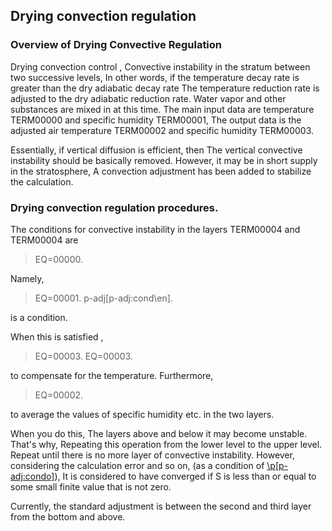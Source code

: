 ## Drying convection regulation

### Overview of Drying Convective Regulation

Drying convection control ,
Convective instability in the stratum between two successive levels,
In other words, if the temperature decay rate is greater than the dry adiabatic decay rate
The temperature reduction rate is adjusted to the dry adiabatic reduction rate. Water vapor and other substances are mixed in at this time.
The main input data are temperature TERM00000 and specific humidity TERM00001,
The output data is the adjusted air temperature TERM00002 and specific humidity TERM00003.

Essentially, if vertical diffusion is efficient, then
The vertical convective instability should be basically removed.
However, it may be in short supply in the stratosphere,
A convection adjustment has been added to stabilize the calculation.

### Drying convection regulation procedures.

The conditions for convective instability in the layers TERM00004 and TERM00004 are

> EQ=00000.

Namely,

> EQ=00001.
> <span id="p-adj:cond" label="p-adj: > cond">p-adj[p-adj:cond\en]</span>.

is a condition.

When this is satisfied ,

> EQ=00003.
> EQ=00003.

to compensate for the temperature.
Furthermore,

> EQ=00002.

to average the values of specific humidity etc. in the two layers.

When you do this,
The layers above and below it may become unstable. That's why,
Repeating this operation from the lower level to the upper level.
Repeat until there is no more layer of convective instability.
However, considering the calculation error and so on,
(as a condition of [\\p\[p-adj:condo\]](#p-adj:condo)),
It is considered to have converged if S is less than or equal to some small finite value that is not zero.

Currently, the standard adjustment is between the second and third layer from the bottom and above.
